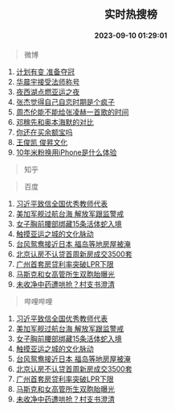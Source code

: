 <div align="center"><h2>实时热搜榜</h2><h4>2023-09-10 01:29:01</h4></div>

> 微博  

1. [计划有变 准备夺冠](https://s.weibo.com/weibo?q=%E8%AE%A1%E5%88%92%E6%9C%89%E5%8F%98%20%E5%87%86%E5%A4%87%E5%A4%BA%E5%86%A0&t=31&band_rank=1&Refer=top)<br />
2. [华晨宇接受法师称号](https://s.weibo.com/weibo?q=%23%E5%8D%8E%E6%99%A8%E5%AE%87%E6%8E%A5%E5%8F%97%E6%B3%95%E5%B8%88%E7%A7%B0%E5%8F%B7%23&t=31&band_rank=2&Refer=top)<br />
3. [夜西湖点燃亚运之夜](https://s.weibo.com/weibo?q=%23%E5%A4%9C%E8%A5%BF%E6%B9%96%E7%82%B9%E7%87%83%E4%BA%9A%E8%BF%90%E4%B9%8B%E5%A4%9C%23&t=31&band_rank=3&Refer=top)<br />
4. [张杰觉得自己自恋时期是个疯子](https://s.weibo.com/weibo?q=%23%E5%BC%A0%E6%9D%B0%E8%A7%89%E5%BE%97%E8%87%AA%E5%B7%B1%E8%87%AA%E6%81%8B%E6%97%B6%E6%9C%9F%E6%98%AF%E4%B8%AA%E7%96%AF%E5%AD%90%23&t=31&band_rank=4&Refer=top)<br />
5. [周杰伦能不能给张凌赫一首歌的时间](https://s.weibo.com/weibo?q=%23%E5%91%A8%E6%9D%B0%E4%BC%A6%E8%83%BD%E4%B8%8D%E8%83%BD%E7%BB%99%E5%BC%A0%E5%87%8C%E8%B5%AB%E4%B8%80%E9%A6%96%E6%AD%8C%E7%9A%84%E6%97%B6%E9%97%B4%23&t=31&band_rank=5&Refer=top)<br />
6. [邓稼先和奥本海默的对比](https://s.weibo.com/weibo?q=%E9%82%93%E7%A8%BC%E5%85%88%E5%92%8C%E5%A5%A5%E6%9C%AC%E6%B5%B7%E9%BB%98%E7%9A%84%E5%AF%B9%E6%AF%94&t=31&band_rank=6&Refer=top)<br />
7. [你还在买余额宝吗](https://s.weibo.com/weibo?q=%23%E4%BD%A0%E8%BF%98%E5%9C%A8%E4%B9%B0%E4%BD%99%E9%A2%9D%E5%AE%9D%E5%90%97%23&t=31&band_rank=7&Refer=top)<br />
8. [王俊凯 俊昇文化](https://s.weibo.com/weibo?q=%E7%8E%8B%E4%BF%8A%E5%87%AF%20%E4%BF%8A%E6%98%87%E6%96%87%E5%8C%96&t=31&band_rank=8&Refer=top)<br />
9. [10年米粉换用iPhone是什么体验](https://s.weibo.com/weibo?q=10%E5%B9%B4%E7%B1%B3%E7%B2%89%E6%8D%A2%E7%94%A8iPhone%E6%98%AF%E4%BB%80%E4%B9%88%E4%BD%93%E9%AA%8C&t=31&band_rank=9&Refer=top)<br />

> 知乎  


> 百度  

1. [习近平致信全国优秀教师代表](https://www.baidu.com/s?wd=%E4%B9%A0%E8%BF%91%E5%B9%B3%E8%87%B4%E4%BF%A1%E5%85%A8%E5%9B%BD%E4%BC%98%E7%A7%80%E6%95%99%E5%B8%88%E4%BB%A3%E8%A1%A8&sa=fyb_news&rsv_dl=fyb_news)<br />
2. [美加军舰过航台海 解放军跟监警戒](https://www.baidu.com/s?wd=%E7%BE%8E%E5%8A%A0%E5%86%9B%E8%88%B0%E8%BF%87%E8%88%AA%E5%8F%B0%E6%B5%B7+%E8%A7%A3%E6%94%BE%E5%86%9B%E8%B7%9F%E7%9B%91%E8%AD%A6%E6%88%92&sa=fyb_news&rsv_dl=fyb_news)<br />
3. [女子胸前腰部绑藏15条活体蛇入境](https://www.baidu.com/s?wd=%E5%A5%B3%E5%AD%90%E8%83%B8%E5%89%8D%E8%85%B0%E9%83%A8%E7%BB%91%E8%97%8F15%E6%9D%A1%E6%B4%BB%E4%BD%93%E8%9B%87%E5%85%A5%E5%A2%83&sa=fyb_news&rsv_dl=fyb_news)<br />
4. [触摸亚运之城的文化脉动](https://www.baidu.com/s?wd=%E8%A7%A6%E6%91%B8%E4%BA%9A%E8%BF%90%E4%B9%8B%E5%9F%8E%E7%9A%84%E6%96%87%E5%8C%96%E8%84%89%E5%8A%A8&sa=fyb_news&rsv_dl=fyb_news)<br />
5. [台风鸳鸯接近日本 福岛等地房屋被淹](https://www.baidu.com/s?wd=%E5%8F%B0%E9%A3%8E%E9%B8%B3%E9%B8%AF%E6%8E%A5%E8%BF%91%E6%97%A5%E6%9C%AC+%E7%A6%8F%E5%B2%9B%E7%AD%89%E5%9C%B0%E6%88%BF%E5%B1%8B%E8%A2%AB%E6%B7%B9&sa=fyb_news&rsv_dl=fyb_news)<br />
6. [北京认房不认贷首周新房成交3500套](https://www.baidu.com/s?wd=%E5%8C%97%E4%BA%AC%E8%AE%A4%E6%88%BF%E4%B8%8D%E8%AE%A4%E8%B4%B7%E9%A6%96%E5%91%A8%E6%96%B0%E6%88%BF%E6%88%90%E4%BA%A43500%E5%A5%97&sa=fyb_news&rsv_dl=fyb_news)<br />
7. [广州首套房贷利率突破LPR下限](https://www.baidu.com/s?wd=%E5%B9%BF%E5%B7%9E%E9%A6%96%E5%A5%97%E6%88%BF%E8%B4%B7%E5%88%A9%E7%8E%87%E7%AA%81%E7%A0%B4LPR%E4%B8%8B%E9%99%90&sa=fyb_news&rsv_dl=fyb_news)<br />
8. [马斯克和女高管所生双胞胎曝光](https://www.baidu.com/s?wd=%E9%A9%AC%E6%96%AF%E5%85%8B%E5%92%8C%E5%A5%B3%E9%AB%98%E7%AE%A1%E6%89%80%E7%94%9F%E5%8F%8C%E8%83%9E%E8%83%8E%E6%9B%9D%E5%85%89&sa=fyb_news&rsv_dl=fyb_news)<br />
9. [未收净中药遭哄抢？村支书澄清](https://www.baidu.com/s?wd=%E6%9C%AA%E6%94%B6%E5%87%80%E4%B8%AD%E8%8D%AF%E9%81%AD%E5%93%84%E6%8A%A2%EF%BC%9F%E6%9D%91%E6%94%AF%E4%B9%A6%E6%BE%84%E6%B8%85&sa=fyb_news&rsv_dl=fyb_news)<br />

> 哔哩哔哩  

1. [习近平致信全国优秀教师代表](https://www.baidu.com/s?wd=%E4%B9%A0%E8%BF%91%E5%B9%B3%E8%87%B4%E4%BF%A1%E5%85%A8%E5%9B%BD%E4%BC%98%E7%A7%80%E6%95%99%E5%B8%88%E4%BB%A3%E8%A1%A8&sa=fyb_news&rsv_dl=fyb_news)<br />
2. [美加军舰过航台海 解放军跟监警戒](https://www.baidu.com/s?wd=%E7%BE%8E%E5%8A%A0%E5%86%9B%E8%88%B0%E8%BF%87%E8%88%AA%E5%8F%B0%E6%B5%B7+%E8%A7%A3%E6%94%BE%E5%86%9B%E8%B7%9F%E7%9B%91%E8%AD%A6%E6%88%92&sa=fyb_news&rsv_dl=fyb_news)<br />
3. [女子胸前腰部绑藏15条活体蛇入境](https://www.baidu.com/s?wd=%E5%A5%B3%E5%AD%90%E8%83%B8%E5%89%8D%E8%85%B0%E9%83%A8%E7%BB%91%E8%97%8F15%E6%9D%A1%E6%B4%BB%E4%BD%93%E8%9B%87%E5%85%A5%E5%A2%83&sa=fyb_news&rsv_dl=fyb_news)<br />
4. [触摸亚运之城的文化脉动](https://www.baidu.com/s?wd=%E8%A7%A6%E6%91%B8%E4%BA%9A%E8%BF%90%E4%B9%8B%E5%9F%8E%E7%9A%84%E6%96%87%E5%8C%96%E8%84%89%E5%8A%A8&sa=fyb_news&rsv_dl=fyb_news)<br />
5. [台风鸳鸯接近日本 福岛等地房屋被淹](https://www.baidu.com/s?wd=%E5%8F%B0%E9%A3%8E%E9%B8%B3%E9%B8%AF%E6%8E%A5%E8%BF%91%E6%97%A5%E6%9C%AC+%E7%A6%8F%E5%B2%9B%E7%AD%89%E5%9C%B0%E6%88%BF%E5%B1%8B%E8%A2%AB%E6%B7%B9&sa=fyb_news&rsv_dl=fyb_news)<br />
6. [北京认房不认贷首周新房成交3500套](https://www.baidu.com/s?wd=%E5%8C%97%E4%BA%AC%E8%AE%A4%E6%88%BF%E4%B8%8D%E8%AE%A4%E8%B4%B7%E9%A6%96%E5%91%A8%E6%96%B0%E6%88%BF%E6%88%90%E4%BA%A43500%E5%A5%97&sa=fyb_news&rsv_dl=fyb_news)<br />
7. [广州首套房贷利率突破LPR下限](https://www.baidu.com/s?wd=%E5%B9%BF%E5%B7%9E%E9%A6%96%E5%A5%97%E6%88%BF%E8%B4%B7%E5%88%A9%E7%8E%87%E7%AA%81%E7%A0%B4LPR%E4%B8%8B%E9%99%90&sa=fyb_news&rsv_dl=fyb_news)<br />
8. [马斯克和女高管所生双胞胎曝光](https://www.baidu.com/s?wd=%E9%A9%AC%E6%96%AF%E5%85%8B%E5%92%8C%E5%A5%B3%E9%AB%98%E7%AE%A1%E6%89%80%E7%94%9F%E5%8F%8C%E8%83%9E%E8%83%8E%E6%9B%9D%E5%85%89&sa=fyb_news&rsv_dl=fyb_news)<br />
9. [未收净中药遭哄抢？村支书澄清](https://www.baidu.com/s?wd=%E6%9C%AA%E6%94%B6%E5%87%80%E4%B8%AD%E8%8D%AF%E9%81%AD%E5%93%84%E6%8A%A2%EF%BC%9F%E6%9D%91%E6%94%AF%E4%B9%A6%E6%BE%84%E6%B8%85&sa=fyb_news&rsv_dl=fyb_news)<br />
